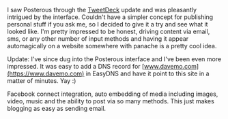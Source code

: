 I saw Posterous through the [TweetDeck](https://www.tweetdeck.com) update and was
pleasantly intrigued by the interface. Couldn't have a simpler concept for
publishing personal stuff if you ask me, so I decided to give it a try and see
what it looked like. I'm pretty impressed to be honest, driving content via
email, sms, or any other number of input methods and having it appear
automagically on a website somewhere with panache is a pretty cool idea.

Update: I've since dug into the Posterous interface and I've been even more
impressed. It was easy to add a DNS record for
[www.davemo.com](https://www.davemo.com) in EasyDNS and have it point to this
site in a matter of minutes. Yay :)

Facebook connect integration, auto embedding of media including images, video,
music and the ability to post via so many methods. This just makes blogging as
easy as sending email.

